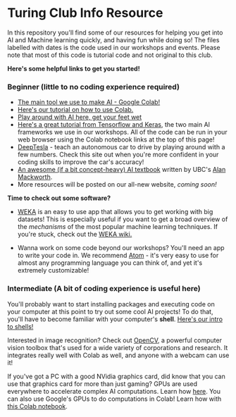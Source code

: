 # Turing Club Info Resource

In this repository you'll find some of our resources for helping you get into AI and Machine learning quickly, and having fun while doing so! The files labelled with dates is the code used in our workshops and events. Please note that most of this code is tutorial code and not original to this club.

**Here's some helpful links to get you started!**

### Beginner (little to no coding experience required)
- [The main tool we use to make AI - Google Colab!](https://colab.research.google.com/)
- [Here's our tutorial on how to use Colab.](https://github.com/turing-club/info/blob/master/intro-to-colab.md)
- [Play around with AI here, get your feet wet](https://experiments.withgoogle.com/ai)
- [Here's a great tutorial from Tensorflow and Keras](https://www.tensorflow.org/guide/keras), the two main AI frameworks we use in our workshops. All of the code can be run in your web browser using the Colab notebook links at the top of this page!
- [DeepTesla](http://selfdrivingcars.mit.edu/deeptesla/) - teach an autonomous car to drive by playing around with a few numbers. Check this site out when you're more confident in your coding skills to improve the car's accuracy!
- [An awesome (if a bit concept-heavy) AI textbook](http://artint.info/) written by UBC's [Alan Mackworth](http://www.cs.ubc.ca/~mack/).
- More resources will be posted on our all-new website, *coming soon!*

**Time to check out some software?**
- [WEKA](https://www.cs.waikato.ac.nz/ml/weka/index.html) is an easy to use app that allows you to get working with big datasets! This is especially useful if you want to get a broad overview of the *mechanisms* of the most popular machine learning techniques. If you're stuck, check out the [WEKA wiki.](http://weka.wikispaces.com/Frequently+Asked+Questions)

- Wanna work on some code beyond our workshops? You'll need an app to write your code in. We recommend [Atom](https://atom.io/) - it's very easy to use for almost any programming language you can think of, and yet it's extremely customizable!

### Intermediate (A bit of coding experience is useful here)

You'll probably want to start installing packages and executing code on your computer at this point to try out some cool AI projects! To do that, you'll have to become familiar with your computer's **shell**. [Here's our intro to shells!](https://github.com/turing-club/info/blob/master/intro-to-shells.md)

Interested in image recognition? Check out [OpenCV](https://opencv-python-tutroals.readthedocs.io/en/latest/), a powerful computer vision toolbox that's used for a wide variety of corporations and research. It integrates really well with Colab as well, and anyone with a webcam can use it!

If you've got a PC with a good NVidia graphics card, did know that you can use that graphics card for more than just gaming? GPUs are used everywhere to accelerate complex AI computations. Learn how [here](https://developer.nvidia.com/cuda-zone). You can also use Google's GPUs to do computations in Colab! Learn how with [this Colab notebook](https://colab.research.google.com/notebooks/gpu.ipynb).
